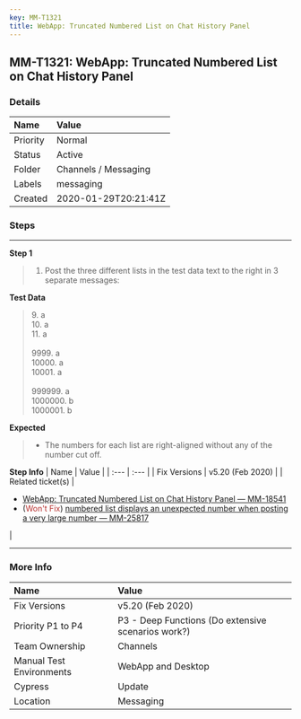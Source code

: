 ```yaml
---
key: MM-T1321
title: WebApp: Truncated Numbered List on Chat History Panel
---
```


## MM-T1321: WebApp: Truncated Numbered List on Chat History Panel

### Details

| Name     | Value                |
| :------- | :------------------- |
| Priority | Normal               |
| Status   | Active               |
| Folder   | Channels / Messaging |
| Labels   | messaging            |
| Created  | 2020-01-29T20:21:41Z |

### Steps

<hr/>

**Step 1**

> <article><ol><li>Post the three different lists in the test data text to the right in 3 separate messages:</li></ol></article>

**Test Data**

> <article>9. a<br />10. a<br />11. a<br /><br />9999. a<br />10000. a<br />10001. a<br /><br />999999. a<br /><div>1000000. b</div>1000001. b</article>

**Expected**

> <article><ul><li>The numbers for each list are right-aligned without any of the number cut off.</li></ul></article>

**Step Info**
| Name | Value |
| :--- | :--- |
| Fix Versions | v5.20 (Feb 2020) |
| Related ticket(s) | <ul><li><a href="https://mattermost.atlassian.net/browse/MM-18541" rel="noopener noreferrer" target="_blank">WebApp: Truncated Numbered List on Chat History Panel — MM-18541</a></li><li>(<span style="color:rgb(184, 49, 47)">Won't Fix</span>) <a href="https://mattermost.atlassian.net/browse/MM-25817">numbered list displays an unexpected number when posting a very large number — MM-25817</a></li></ul> |

<hr/>

### More Info

| Name                     | Value                                              |
| :----------------------- | :------------------------------------------------- |
| Fix Versions             | v5.20 (Feb 2020)                                   |
| Priority P1 to P4        | P3 - Deep Functions (Do extensive scenarios work?) |
| Team Ownership           | Channels                                           |
| Manual Test Environments | WebApp and Desktop                                 |
| Cypress                  | Update                                             |
| Location                 | Messaging                                          |
